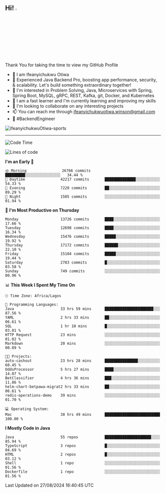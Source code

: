 <!-- BLOG-POST-LIST:START --><!-- BLOG-POST-LIST:END -->

## Hi! <img src="https://media.giphy.com/media/hvRJCLFzcasrR4ia7z/giphy.gif" width="4%"> 

Thank You for taking the time to view my GitHub Profile

- 👋 I am Ifeanyichukwu Otiwa
- 🚀 Experienced Java Backend Pro, boosting app performance, security, & scalability. Let's build something extraordinary together!
- 👀 I'm interested in Problem Solving, Java, Microservices with Spring, Spring Boot, MySQL, gRPC, REST, Kafka, git, Docker, and Kubernetes
- 🌱 I am a fast learner and I'm currently learning and improving my skills
- 💞️ I'm looking to collaborate on any interesting projects
- 📫 You can reach me through ifeanyichukwuotiwa.winson@gmail.com
- 🚀 #BackendEngineer

<p align="left" marginTop="10px"> <img src="https://komarev.com/ghpvc/?username=ifeanyichukwuOtiwa-sports&label=Profile%20views&color=0e75b6&style=for-the-badge" alt="ifeanyichukwuOtiwa-sports" /> </p>

***

<!--START_SECTION:waka-->
![Code Time](http://img.shields.io/badge/Code%20Time-2%2C847%20hrs%2023%20mins-blue)

![Lines of code](https://img.shields.io/badge/From%20Hello%20World%20I%27ve%20Written-18.7%20million%20lines%20of%20code-blue)

**I'm an Early 🐤** 

```text
🌞 Morning                26766 commits       █████████░░░░░░░░░░░░░░░░   34.44 % 
🌆 Daytime                42217 commits       ██████████████░░░░░░░░░░░   54.33 % 
🌃 Evening                7220 commits        ██░░░░░░░░░░░░░░░░░░░░░░░   09.29 % 
🌙 Night                  1505 commits        ░░░░░░░░░░░░░░░░░░░░░░░░░   01.94 % 
```
📅 **I'm Most Productive on Thursday** 

```text
Monday                   13726 commits       ████░░░░░░░░░░░░░░░░░░░░░   17.66 % 
Tuesday                  12698 commits       ████░░░░░░░░░░░░░░░░░░░░░   16.34 % 
Wednesday                15476 commits       █████░░░░░░░░░░░░░░░░░░░░   19.92 % 
Thursday                 17172 commits       ██████░░░░░░░░░░░░░░░░░░░   22.10 % 
Friday                   15104 commits       █████░░░░░░░░░░░░░░░░░░░░   19.44 % 
Saturday                 2783 commits        █░░░░░░░░░░░░░░░░░░░░░░░░   03.58 % 
Sunday                   749 commits         ░░░░░░░░░░░░░░░░░░░░░░░░░   00.96 % 
```


📊 **This Week I Spent My Time On** 

```text
🕑︎ Time Zone: Africa/Lagos

💬 Programming Languages: 
Java                     33 hrs 59 mins      ██████████████████████░░░   87.56 % 
YAML                     2 hrs 33 mins       ██░░░░░░░░░░░░░░░░░░░░░░░   06.61 % 
SQL                      1 hr 10 mins        █░░░░░░░░░░░░░░░░░░░░░░░░   03.01 % 
HTTP Request             23 mins             ░░░░░░░░░░░░░░░░░░░░░░░░░   01.02 % 
Markdown                 20 mins             ░░░░░░░░░░░░░░░░░░░░░░░░░   00.89 % 

🐱‍💻 Projects: 
auto-cashout             23 hrs 28 mins      ███████████████░░░░░░░░░░   60.45 % 
OddsProcessor            5 hrs 27 mins       ████░░░░░░░░░░░░░░░░░░░░░   14.07 % 
BetClassifier            4 hrs 36 mins       ███░░░░░░░░░░░░░░░░░░░░░░   11.86 % 
helm-chart-betpawa-migrat2 hrs 33 mins       ██░░░░░░░░░░░░░░░░░░░░░░░   06.61 % 
redis-operations-demo    39 mins             ░░░░░░░░░░░░░░░░░░░░░░░░░   01.70 % 

💻 Operating System: 
Mac                      38 hrs 49 mins      █████████████████████████   100.00 % 
```

**I Mostly Code in Java** 

```text
Java                     55 repos            █████████████████████░░░░   85.94 % 
TypeScript               3 repos             █░░░░░░░░░░░░░░░░░░░░░░░░   04.69 % 
HTML                     2 repos             █░░░░░░░░░░░░░░░░░░░░░░░░   03.12 % 
Shell                    1 repo              ░░░░░░░░░░░░░░░░░░░░░░░░░   01.56 % 
Dockerfile               1 repo              ░░░░░░░░░░░░░░░░░░░░░░░░░   01.56 % 
```




 Last Updated on 27/08/2024 16:40:45 UTC
<!--END_SECTION:waka-->

<!--
<p align="center">
![trophy](https://github-profile-trophy.vercel.app/?username=ifeanyichukwuOtiwa-sports&theme=onedark) (https://github.com/ryo-ma/github-profile-trophy)
</p>
-->

<!---
ifeanyi-otiwa/ifeanyi-otiwa is a ✨ special ✨ repository because its `README.md` (this file) appears on your GitHub profile.
You can click the Preview link to take a look at your changes.
--->
